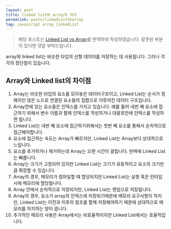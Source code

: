 ```yaml
---
layout: post
title: linked list와 array의 차이
permalink: posts/linkedListVSarray
tag: javascript array linkedList
---
```


> 해당 포스트는 [Linked List vs Array](https://www.geeksforgeeks.org/linked-list-vs-array/)를 번역하여 작성하였습니다. 잘못된 부분이 있다면 댓글 부탁드립니다.

array와 linked list는 비슷한 타입의 선형 데이터를 저장하는 데 사용됩니다. 그러나 각각의 장단점이 있습니다.

## Array와 Linked list의 차이점

1. Array는 비슷한 타입의 요소를 모아놓은 데이터구조이고, Linked List는 순서가 정해지인 않은 노드로 연결된 요소들의 집합으로 이루어진 데이터 구조입니다.
2. Array안에 있는 요소들은 인덱스를 가지고 있습니다. 예를 들어 네번 째 요소에 접근하기 위해서 변수 이름과 함께 인덱스를 작성하거나 대괄호안에 인텍스를 작성하면 됩니다.
3. Linked List는 네번 째 요소에 접근하기위해서는 첫번 쩨 요소를 통해서 순차적으로 접근해야합니다.
4. 요소에 접근하는 속도는 Array가 빠르지만, Linked List는 Array보다 상대적으로 느립니다.
5. 요소를 추가하거나 제거하는데 Array는 오랜 시간이 걸립니다. 반며에 Linked List는 빠릅니다.
6. Array는 크기가 고정되어 있지만 Linked List는 크기가 유동적이고 요소의 크기만큼 확장할 수 있습니다.
7. Array의 경우, 메모리가 컴파일할 때 할당되지만 Linked List는 실행 혹은 런타임시에 메모리에 할당됩니다.
8. Array 안에서 순차적으로 저장되지만, Linked List는 랜덤으로 저장됩니다.
9. Array의 경우, 요소가 array의 인덱스에 저장되기때문에 메모리 요구사항이 작지만, Linked List는 이전과 이후의 참조를 함께 저장해야하기 때문에 상대적으로 메모리를 차지하는 양이 큽니다.
10. 추가적인 메모리 사용은 Array에서는 비효율적이지만 Linked List에서는 효율적입니다.
